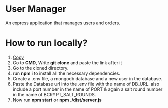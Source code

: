 # User Manager

An express application that manages users and orders.

# How to run locally?

1. [Copy](https://github.com/safwanbin2/lvl-2-assignment-2)
2. Go to **CMD**, Write **git clone** and paste the link after it
3. Go to the cloned directory.
4. run **npm i** to install all the necessary dependencies.
5. Create a .env file, a mongodb database and a new user in the database.
6. Paste the Database url into the .env file with the name of DB_URL. also include a port number in the name of PORT & again a salt round number in the name of BCRYPT_SALT_ROUNDS.
7. Now run **npm start** or **npm ./dist/server.js**
